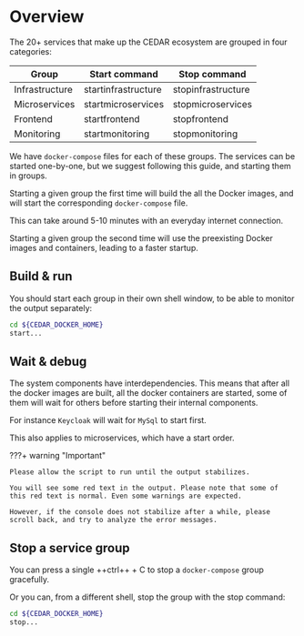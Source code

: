 # Overview

The 20+ services that make up the CEDAR ecosystem are grouped in four categories:

| Group          | Start command       | Stop command       |
| -----------    | -----------         | -----------        |
| Infrastructure | startinfrastructure | stopinfrastructure |
| Microservices  | startmicroservices  | stopmicroservices  |
| Frontend       | startfrontend       | stopfrontend       |
| Monitoring     | startmonitoring     | stopmonitoring     |

We have `docker-compose` files for each of these groups.
The services can be started one-by-one, but we suggest following this guide, and starting them in groups.

Starting a given group the first time will build the all the Docker images, and will start the corresponding `docker-compose` file.

This can take around 5-10 minutes with an everyday internet connection.

Starting a given group the second time will use the preexisting Docker images and containers, leading to a faster startup. 

## Build & run

You should start each group in their own shell window, to be able to monitor the output separately:

```sh
cd ${CEDAR_DOCKER_HOME}
start...
```

## Wait & debug

The system components have interdependencies.
This means that after all the docker images are built, all the docker containers are started, some of them will wait for others before starting their internal components.

For instance `Keycloak` will wait for `MySql` to start first. 

This also applies to microservices, which have a start order. 
    
???+ warning "Important"

    Please allow the script to run until the output stabilizes.
    
    You will see some red text in the output. Please note that some of this red text is normal. Even some warnings are expected.
    
    However, if the console does not stabilize after a while, please scroll back, and try to analyze the error messages.

## Stop a service group

You can press a single ++ctrl++ + C to stop a `docker-compose` group gracefully.

Or you can, from a different shell, stop the group with the stop command:

```sh
cd ${CEDAR_DOCKER_HOME}
stop...
```
